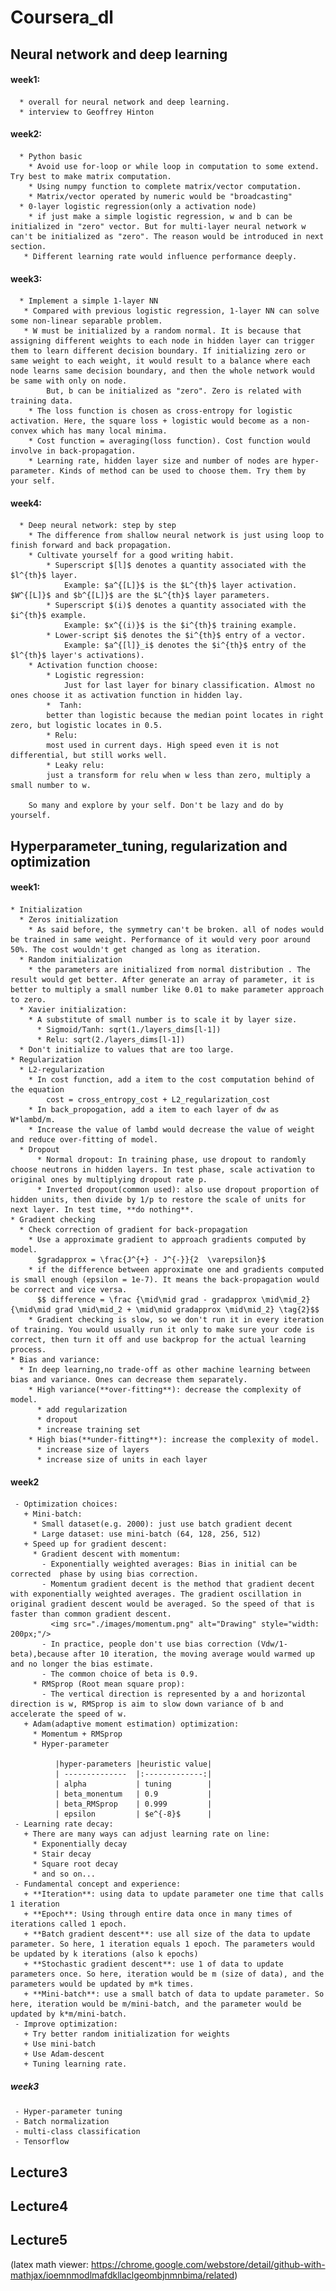 # Coursera_dl 
## Neural network and deep learning
   #### week1:
      * overall for neural network and deep learning.
      * interview to Geoffrey Hinton
   #### week2:
      * Python basic
        * Avoid use for-loop or while loop in computation to some extend. Try best to make matrix computation.
        * Using numpy function to complete matrix/vector computation.
        * Matrix/vector operated by numeric would be "broadcasting"
      * 0-layer logistic regression(only a activation node) 
        * if just make a simple logistic regression, w and b can be initialized in "zero" vector. But for multi-layer neural network w can't be initialized as "zero". The reason would be introduced in next section.
       * Different learning rate would influence performance deeply.
   #### week3: 
      * Implement a simple 1-layer NN
       * Compared with previous logistic regression, 1-layer NN can solve some non-linear separable problem.
       * W must be initialized by a random normal. It is because that assigning different weights to each node in hidden layer can trigger them to learn different decision boundary. If initializing zero or same weight to each weight, it would result to a balance where each node learns same decision boundary, and then the whole network would be same with only on node. 
            But, b can be initialized as "zero". Zero is related with training data.
        * The loss function is chosen as cross-entropy for logistic activation. Here, the square loss + logistic would become as a non-convex which has many local minima. 
        * Cost function = averaging(loss function). Cost function would involve in back-propagation. 
        * Learning rate, hidden layer size and number of nodes are hyper-parameter. Kinds of method can be used to choose them. Try them by your self.
   #### week4:
      * Deep neural network: step by step
        * The difference from shallow neural network is just using loop to finish forward and back propagation.
        * Cultivate yourself for a good writing habit. 
            * Superscript $[l]$ denotes a quantity associated with the $l^{th}$ layer.
                Example: $a^{[L]}$ is the $L^{th}$ layer activation. $W^{[L]}$ and $b^{[L]}$ are the $L^{th}$ layer parameters.
            * Superscript $(i)$ denotes a quantity associated with the $i^{th}$ example.
                Example: $x^{(i)}$ is the $i^{th}$ training example.
            * Lower-script $i$ denotes the $i^{th}$ entry of a vector.
                Example: $a^{[l]}_i$ denotes the $i^{th}$ entry of the $l^{th}$ layer's activations).
        * Activation function choose:
            * Logistic regression: 
            	Just for last layer for binary classification. Almost no ones choose it as activation function in hidden lay.
            *  Tanh: 
            better than logistic because the median point locates in right zero, but logistic locates in 0.5. 
            * Relu: 
            most used in current days. High speed even it is not differential, but still works well. 
            * Leaky relu: 
            just a transform for relu when w less than zero, multiply a small number to w.              
 
 		So many and explore by your self. Don't be lazy and do by yourself.
## Hyperparameter_tuning, regularization and optimization
   #### week1:
    * Initialization
      * Zeros initialization
        * As said before, the symmetry can't be broken. all of nodes would be trained in same weight. Performance of it would very poor around 50%. The cost wouldn't get changed as long as iteration.
      * Random initialization
        * the parameters are initialized from normal distribution . The result would get better. After generate an array of parameter, it is better to multiply a small number like 0.01 to make parameter approach to zero.
      * Xavier initialization:
        * A substitute of small number is to scale it by layer size. 
          * Sigmoid/Tanh: sqrt(1./layers_dims[l-1])
          * Relu: sqrt(2./layers_dims[l-1])
      * Don't initialize to values that are too large.
    * Regularization
      * L2-regularization
        * In cost function, add a item to the cost computation behind of the equation
            cost = cross_entropy_cost + L2_regularization_cost
        * In back_propogation, add a item to each layer of dw as W*lambd/m.
        * Increase the value of lambd would decrease the value of weight and reduce over-fitting of model.
      * Dropout
          * Normal dropout: In training phase, use dropout to randomly choose neutrons in hidden layers. In test phase, scale activation to original ones by multiplying dropout rate p.
          * Inverted dropout(common used): also use dropout proportion of hidden units, then divide by 1/p to restore the scale of units for next layer. In test time, **do nothing**.
    * Gradient checking
      * Check correction of gradient for back-propagation
        * Use a approximate gradient to approach gradients computed by model. 
          $gradapprox = \frac{J^{+} - J^{-}}{2  \varepsilon}$
        * if the difference between approximate one and gradients computed is small enough (epsilon = 1e-7). It means the back-propagation would be correct and vice versa.
          $$ difference = \frac {\mid\mid grad - gradapprox \mid\mid_2}{\mid\mid grad \mid\mid_2 + \mid\mid gradapprox \mid\mid_2} \tag{2}$$
        * Gradient checking is slow, so we don't run it in every iteration of training. You would usually run it only to make sure your code is correct, then turn it off and use backprop for the actual learning process.
    * Bias and variance:
      * In deep learning,no trade-off as other machine learning between bias and variance. Ones can decrease them separately. 
        * High variance(**over-fitting**): decrease the complexity of model.
          * add regularization
          * dropout
          * increase training set
        * High bias(**under-fitting**): increase the complexity of model.
          * increase size of layers 
          * increase size of units in each layer
   #### week2
     - Optimization choices:
       + Mini-batch:
         * Small dataset(e.g. 2000): just use batch gradient decent
         * Large dataset: use mini-batch (64, 128, 256, 512)
       + Speed up for gradient descent:
         * Gradient descent with momentum:
           - Exponentially weighted averages: Bias in initial can be corrected  phase by using bias correction.
           - Momentum gradient decent is the method that gradient decent with exponentially weighted averages. The gradient oscillation in original gradient descent would be averaged. So the speed of that is faster than common gradient descent.
             <img src="./images/momentum.png" alt="Drawing" style="width: 200px;"/>
           - In practice, people don't use bias correction (Vdw/1-beta),because after 10 iteration, the moving average would warmed up and no longer the bias estimate.
           - The common choice of beta is 0.9.
         * RMSprop (Root mean square prop):
           - The vertical direction is represented by a and horizontal direction is w, RMSprop is aim to slow down variance of b and accelerate the speed of w.
       + Adam(adaptive moment estimation) optimization:
         * Momentum + RMSprop
         * Hyper-parameter

              |hyper-parameters |heuristic value| 
              | --------------  |:-------------:| 
              | alpha           | tuning        |
              | beta_monentum   | 0.9           | 
              | beta_RMSprop    | 0.999         |
              | epsilon         | $e^{-8}$      |
     - Learning rate decay:
       + There are many ways can adjust learning rate on line:
         * Exponentially decay
         * Stair decay
         * Square root decay
         * and so on...
     - Fundamental concept and experience:
       + **Iteration**: using data to update parameter one time that calls 1 iteration
       + **Epoch**: Using through entire data once in many times of iterations called 1 epoch.
       + **Batch gradient descent**: use all size of the data to update parameter. So here, 1 iteration equals 1 epoch. The parameters would be updated by k iterations (also k epochs)
       + **Stochastic gradient descent**: use 1 of data to update parameters once. So here, iteration would be m (size of data), and the parameters would be updated by m*k times.
       + **Mini-batch**: use a small batch of data to update parameter. So here, iteration would be m/mini-batch, and the parameter would be updated by k*m/mini-batch. 
     - Improve optimization:
       + Try better random initialization for weights
       + Use mini-batch
       + Use Adam-descent
       + Tuning learning rate.
   ##### week3
     - Hyper-parameter tuning
     - Batch normalization
     - multi-class classification
     - Tensorflow
## Lecture3
## Lecture4
## Lecture5
(latex math viewer: https://chrome.google.com/webstore/detail/github-with-mathjax/ioemnmodlmafdkllaclgeombjnmnbima/related)
